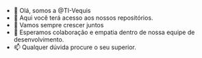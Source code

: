 - 👋 Olá, somos a @TI-Vequis
- 👀 Aqui você terá acesso aos nossos repositórios.
- 🌱 Vamos sempre crescer juntos
- 💞️ Esperamos colaboração e empatia dentro de nossa equipe de desenvolvimento.
- 📫 Qualquer dúvida procure o seu superior.

<!---
TI-Vequis/TI-Vequis is a ✨ special ✨ repository because its `README.md` (this file) appears on your GitHub profile.
You can click the Preview link to take a look at your changes.
--->
